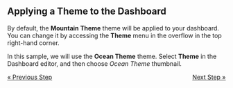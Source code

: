 ## Applying a Theme to the Dashboard 

By default, the **Mountain Theme** theme will be applied to your
dashboard. You can change it by accessing the **Theme** menu in the
overflow in the top right-hand corner.


In this sample, we will use the **Ocean Theme** theme. Select
**Theme** in the Dashboard editor, and then choose *Ocean Theme* thumbnail.

<style>
.previous {
    text-align: left
}

.next {
    float: right
}

</style>

<a href="sales-applying-formatting-visualization.md" class="previous">&laquo; Previous Step</a>
<a href="sales-adding-other-visualizations.md" class="next">Next Step &raquo;</a>
